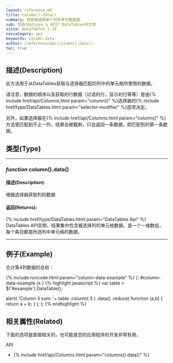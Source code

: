 ```yaml
---
layout: reference_md
title: column().data()
summary: 获取被选择单个列的单元格数据
sub: 文档(Options & API) DataTables中文网
since: DataTables 1.10
navcategory: api
keywords: column,data
author: /reference/api/column().data()
toc: true
---
```


## 描述(Description)
此方法用于从DataTables获取与选择器匹配的列中的单元格所使用的数据。

请注意，数据的顺序以及获取的行数据（过滤的行，显示的行等等）是由{% include href/api/Columns.html param="column()" %}选择器的{% include href/type/DataTables.html param="selector-modifier" %}选项决定。

另外，如果选择器在{% include href/api/Columns.html param="column()" %}方法里匹配到不止一列，结果会被截断，只会返回一条数据，即匹配到的第一条数据。




## 类型(Type)

---
    
### _function_ **column().data()**   

#### 描述(Description):

根据选择器获取列的数据

#### 返回(Returns):

{% include href/type/DataTables.html param="DataTables.Api" %}
DataTables API实例，结果集中包含被选择列的单元格数据。是一个一维数组，每个条目都是所选列中单元格的数据。

--- 
    
## 例子(Example)


合计第4列数据的总和：

{% include runcode.html param="column-data-example" %}
{: #column-data-example-js }
{% highlight javascript %}
var table = $('#example').DataTable();

alert( 'Column 3 sum: '+
    table
        .column( 3 )
        .data()
        .reduce( function (a,b) {
            return a + b;
        } );
);
{% endhighlight %}



## 相关属性(Related)
下面的选项是直接相关的，也可能是您的应用程序的开发非常有用。

API

- {% include href/api/Columns.html param="columns().data()" %}

